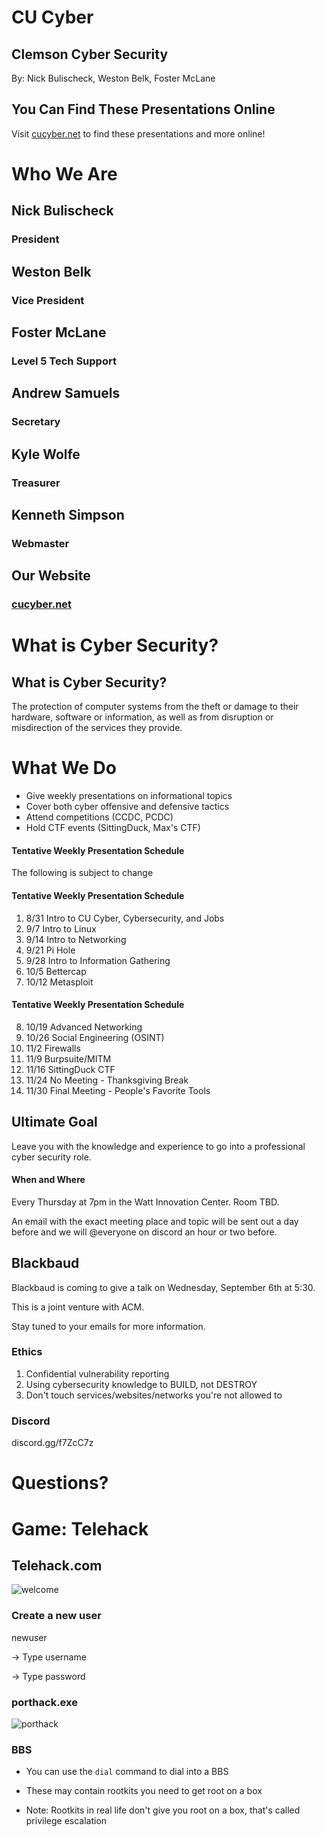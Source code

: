 # CU Cyber
## Clemson Cyber Security

By: Nick Bulischeck, Weston Belk, Foster McLane


## You Can Find These Presentations Online

Visit [cucyber.net](https://cucyber.net/) to find these presentations and more online!



# Who We Are


## Nick Bulischeck
### President


## Weston Belk
### Vice President


## Foster McLane
### Level 5 Tech Support


## Andrew Samuels
### Secretary


## Kyle Wolfe
### Treasurer


## Kenneth Simpson
### Webmaster


## Our Website
### [cucyber.net](https://cucyber.net)



# What is Cyber Security?


## What is Cyber Security?

The protection of computer systems from the theft or damage to their hardware, software or information, as well as from disruption or misdirection of the services they provide.



# What We Do

* Give weekly presentations on informational topics
* Cover both cyber offensive and defensive tactics
* Attend competitions (CCDC, PCDC)
* Hold CTF events (SittingDuck, Max's CTF)


#### Tentative Weekly Presentation Schedule
The following is subject to change


#### Tentative Weekly Presentation Schedule
1. 8/31  Intro to CU Cyber, Cybersecurity, and Jobs
2. 9/7   Intro to Linux
3. 9/14  Intro to Networking
4. 9/21  Pi Hole
5. 9/28  Intro to Information Gathering 
6. 10/5  Bettercap
7. 10/12 Metasploit


#### Tentative Weekly Presentation Schedule
8. 10/19 Advanced Networking
9. 10/26 Social Engineering (OSINT)
10. 11/2  Firewalls
11. 11/9  Burpsuite/MITM
12. 11/16 SittingDuck CTF
13. 11/24 No Meeting - Thanksgiving Break
14. 11/30 Final Meeting - People's Favorite Tools


## Ultimate Goal

Leave you with the knowledge and experience to go into a professional cyber security role.



#### When and Where

Every Thursday at 7pm in the Watt Innovation Center. Room TBD.

An email with the exact meeting place and topic will be sent out a day before and we will @everyone on discord an hour or two before.


## Blackbaud

Blackbaud is coming to give a talk on Wednesday, September 6th at 5:30.

This is a joint venture with ACM.

Stay tuned to your emails for more information.



### Ethics

1. Confidential vulnerability reporting
2. Using cybersecurity knowledge to BUILD, not DESTROY
3. Don't touch services/websites/networks you're not allowed to


### Discord

discord.gg/f7ZcC7z



# Questions?



# Game: Telehack


## Telehack.com

![welcome](telehackintro.png)


### Create a new user

newuser

-> Type username

-> Type password


### porthack.exe

![porthack](porthack.png)


### BBS

* You can use the `dial` command to dial into a BBS

* These may contain rootkits you need to get root on a box

* Note: Rootkits in real life don't give you root on a box, that's called privilege escalation
